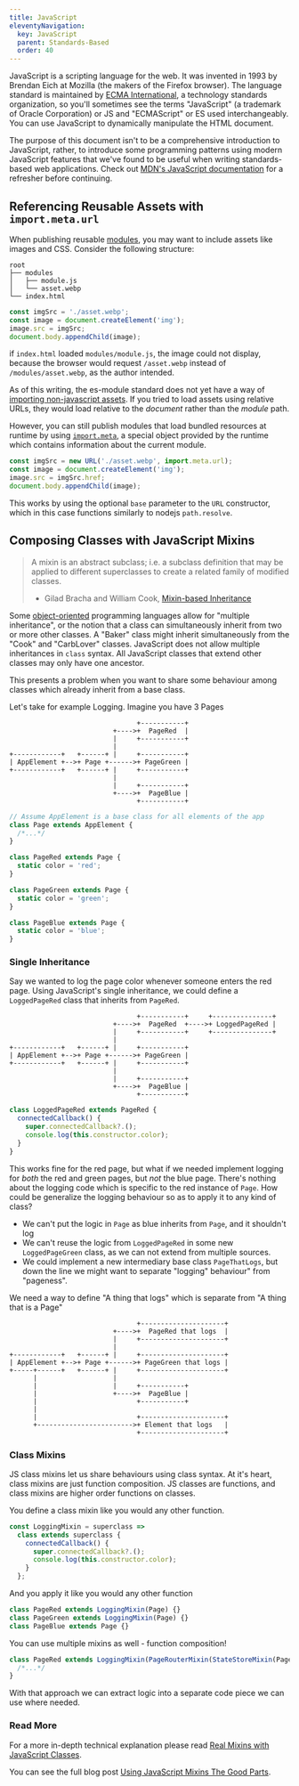 ```yaml
---
title: JavaScript
eleventyNavigation:
  key: JavaScript
  parent: Standards-Based
  order: 40
---
```


JavaScript is a scripting language for the web. It was invented in 1993 by Brendan Eich at Mozilla (the makers of the Firefox browser). The language standard is maintained by [ECMA International](http://www.ecma-international.org/), a technology standards organization, so you'll sometimes see the terms "JavaScript" (a trademark of Oracle Corporation) or <abbr>JS</abbr> and "ECMAScript" or <abbr>ES</abbr> used interchangeably. You can use JavaScript to dynamically manipulate the HTML document.

The purpose of this document isn't to be a comprehensive introduction to JavaScript, rather, to introduce some programming patterns using modern JavaScript features that we've found to be useful when writing standards-based web applications. Check out [MDN's JavaScript documentation](https://developer.mozilla.org/en-US/docs/Learn/JavaScript) for a refresher before continuing.

## Referencing Reusable Assets with `import.meta.url`

When publishing reusable [modules](../es-modules), you may want to include assets like images and CSS. Consider the following structure:

```
root
├── modules
│   ├── module.js
│   └── asset.webp
└── index.html
```

```js
const imgSrc = './asset.webp';
const image = document.createElement('img');
image.src = imgSrc;
document.body.appendChild(image);
```

if `index.html` loaded `modules/module.js`, the image could not display, because the browser would request `/asset.webp` instead of `/modules/asset.webp`, as the author intended.

As of this writing, the es-module standard does not yet have a way of [importing non-javascript assets](https://github.com/tc39/proposal-import-assertions). If you tried to load assets using relative URLs, they would load relative to the _document_ rather than the _module_ path.

However, you can still publish modules that load bundled resources at runtime by using [`import.meta`](https://developer.mozilla.org/en-US/docs/Web/JavaScript/Reference/Statements/import.meta), a special object provided by the runtime which contains information about the current module.

```js
const imgSrc = new URL('./asset.webp', import.meta.url);
const image = document.createElement('img');
image.src = imgSrc.href;
document.body.appendChild(image);
```

This works by using the optional `base` parameter to the `URL` constructor, which in this case functions similarly to nodejs `path.resolve`.

## Composing Classes with JavaScript Mixins

> A mixin is an abstract subclass; i.e. a subclass definition that may be applied to different superclasses to create a related family of modified classes.
>
> - Gilad Bracha and William Cook, [Mixin-based Inheritance](http://www.bracha.org/oopsla90.pdf)

Some [object-oriented](https://developer.mozilla.org/en-US/docs/Learn/JavaScript/Objects/Object-oriented_JS) programming languages allow for "multiple inheritance", or the notion that a class can simultaneously inherit from two or more other classes. A "Baker" class might inherit simultaneously from the "Cook" and "CarbLover" classes. JavaScript does not allow multiple inheritances in `class` syntax. All JavaScript classes that extend other classes may only have one ancestor.

This presents a problem when you want to share some behaviour among classes which already inherit from a base class.

Let's take for example Logging. Imagine you have 3 Pages

```
                                +-----------+
                          +---->+  PageRed  |
                          |     +-----------+
                          |
+------------+   +------+ |     +-----------+
| AppElement +-->+ Page +------>+ PageGreen |
+------------+   +------+ |     +-----------+
                          |
                          |     +-----------+
                          +---->+  PageBlue |
                                +-----------+
```

```js
// Assume AppElement is a base class for all elements of the app
class Page extends AppElement {
  /*...*/
}

class PageRed extends Page {
  static color = 'red';
}

class PageGreen extends Page {
  static color = 'green';
}

class PageBlue extends Page {
  static color = 'blue';
}
```

### Single Inheritance

Say we wanted to log the page color whenever someone enters the red page. Using JavaScript's single inheritance, we could define a `LoggedPageRed` class that inherits from `PageRed`.

```
                                +-----------+     +---------------+
                          +---->+  PageRed  +---->+ LoggedPageRed |
                          |     +-----------+     +---------------+
                          |
+------------+   +------+ |     +-----------+
| AppElement +-->+ Page +------>+ PageGreen |
+------------+   +------+ |     +-----------+
                          |
                          |     +-----------+
                          +---->+  PageBlue |
                                +-----------+
```

```js
class LoggedPageRed extends PageRed {
  connectedCallback() {
    super.connectedCallback?.();
    console.log(this.constructor.color);
  }
}
```

This works fine for the red page, but what if we needed implement logging for _both_ the red and green pages, but _not_ the blue page. There's nothing about the logging code which is specific to the red instance of `Page`. How could be generalize the logging behaviour so as to apply it to any kind of class?

- We can't put the logic in `Page` as blue inherits from `Page`, and it shouldn't log
- We can't reuse the logic from `LoggedPageRed` in some new `LoggedPageGreen` class, as we can not extend from multiple sources.
- We could implement a new intermediary base class `PageThatLogs`, but down the line we might want to separate "logging" behaviour" from "pageness".

We need a way to define "A thing that logs" which is separate from "A thing that is a Page"

```
                                +---------------------+
                          +---->+  PageRed that logs  |
                          |     +---------------------+
                          |
+------------+   +------+ |     +---------------------+
| AppElement +-->+ Page +------>+ PageGreen that logs |
+-----+------+   +------+ |     +---------------------+
      |                   |
      |                   |     +-----------+
      |                   +---->+  PageBlue |
      |                         +-----------+
      |
      |                         +---------------------+
      +------------------------>+ Element that logs   |
                                +---------------------+
```

### Class Mixins

JS class mixins let us share behaviours using class syntax. At it's heart, class mixins are just function composition. JS classes are functions, and class mixins are higher order functions on classes.

You define a class mixin like you would any other function.

```js
const LoggingMixin = superclass =>
  class extends superclass {
    connectedCallback() {
      super.connectedCallback?.();
      console.log(this.constructor.color);
    }
  };
```

And you apply it like you would any other function

```js
class PageRed extends LoggingMixin(Page) {}
class PageGreen extends LoggingMixin(Page) {}
class PageBlue extends Page {}
```

You can use multiple mixins as well - function composition!

```js
class PageRed extends LoggingMixin(PageRouterMixin(StateStoreMixin(Page))) {
  /*...*/
}
```

With that approach we can extract logic into a separate code piece we can use where needed.

### Read More

For a more in-depth technical explanation please read [Real Mixins with JavaScript Classes](https://justinfagnani.com/2015/12/21/real-mixins-with-javascript-classes/).

You can see the full blog post [Using JavaScript Mixins The Good Parts](https://dev.to/open-wc/using-javascript-mixins-the-good-parts-4l60).
